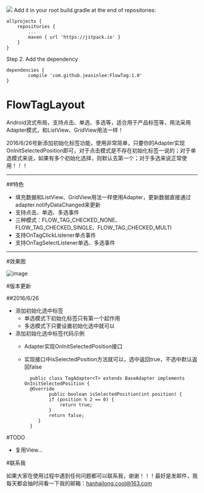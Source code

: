 [![](https://jitpack.io/v/jeasinlee/FlowTag.svg)](https://jitpack.io/#jeasinlee/FlowTag)
Add it in your root build.gradle at the end of repositories:

	allprojects {
		repositories {
			...
			maven { url 'https://jitpack.io' }
		}
	}
Step 2. Add the dependency

	dependencies {
	        compile 'com.github.jeasinlee:FlowTag:1.0'
	}

# FlowTagLayout
Android流式布局，支持点击、单选、多选等，适合用于产品标签等，用法采用Adapter模式，和ListView、GridView用法一样！

2016/6/26号新添加初始化标签功能，使用非常简单，只要你的Adapter实现OnInitSelectedPosition即可，对于点击模式是不存在初始化标签一说的；对于单选模式来说，如果有多个初始化选择，则默认去第一个；对于多选来说正常使用！！！

****

##特色

* 填充数据和ListView、GridView用法一样使用Adapter，更新数据直接通过adapter.notifyDataChanged来更新
* 支持点击、单选、多选事件
* 三种模式：FLOW_TAG_CHECKED_NONE、FLOW_TAG_CHECKED_SINGLE、FLOW_TAG_CHECKED_MULTI
* 支持OnTagClickListener单点事件
* 支持OnTagSelectListener单选、多选事件

****

#效果图

![image](https://github.com/hanhailong/AndroidStudyResources/blob/master/screenshot/flow_tag.gif?raw=true)

#版本更新

##2016/6/26
* 添加初始化选中标签
    * 单选模式下初始化标签只有第一个起作用
    * 多选模式下只要设置初始化选中就可以
* 添加初始化选中标签代码示例
	 * Adapter实现OnInitSelectedPosition接口
	 * 实现接口中isSelectedPosition方法就可以，选中返回true，不选中默认返回false
	 
	 
			 public class TagAdapter<T> extends BaseAdapter implements OnInitSelectedPosition {
			 @Override
		    		public boolean isSelectedPosition(int position) {
		        	if (position % 2 == 0) {
		            	return true;
		        	}
		        	return false;
		    	}
			 }
    

#TODO

* 复用View...


#联系我

如果大家在使用过程中遇到任何问题都可以联系我，谢谢！！！最好是发邮件，我每天都会抽时间看一下我的邮箱：hanhailong.cool@163.com
